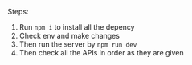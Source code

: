 Steps:
1. Run `npm i` to install all the depency
2. Check env and make changes
3. Then run the server by `npm run dev`
4. Then check all the APIs in order as they are given